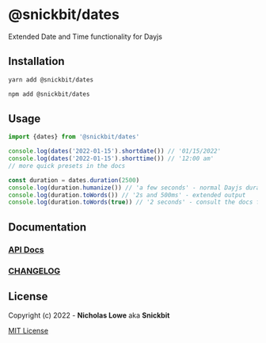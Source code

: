 # @snickbit/dates

<!--START_SECTION:readmes-description-->

Extended Date and Time functionality for Dayjs

<!--END_SECTION:readmes-description-->

## Installation

```bash
yarn add @snickbit/dates
```

```bash
npm add @snickbit/dates
```

## Usage

```js
import {dates} from '@snickbit/dates'

console.log(dates('2022-01-15').shortdate()) // '01/15/2022'
console.log(dates('2022-01-15').shorttime()) // '12:00 am'
// more quick presets in the docs

const duration = dates.duration(2500)
console.log(duration.humanize()) // 'a few seconds' - normal Dayjs duration output
console.log(duration.toWords()) // '2s and 500ms' - extended output
console.log(duration.toWords(true)) // '2 seconds' - consult the docs for more options
```

## Documentation

### [API Docs](https://github.com/snickbit/snickbit.js/blob/main/packages/dates/docs/README.md)

### [CHANGELOG](https://github.com/snickbit/snickbit.js/blob/main/packages/dates/CHANGELOG.md)

## License

Copyright (c) 2022 - **Nicholas Lowe** aka **Snickbit**

[MIT License](https://github.com/snickbit/snickbit.js/blob/main/LICENSE)
